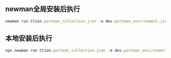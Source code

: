 ## newman全局安装后执行
```js
newman run Ction.postman_collection.json -e dev.postman_environment.json
```
## 本地安装后执行
```js
npx newman run Ction.postman_collection.json -e dev.postman_environment.json
```
  